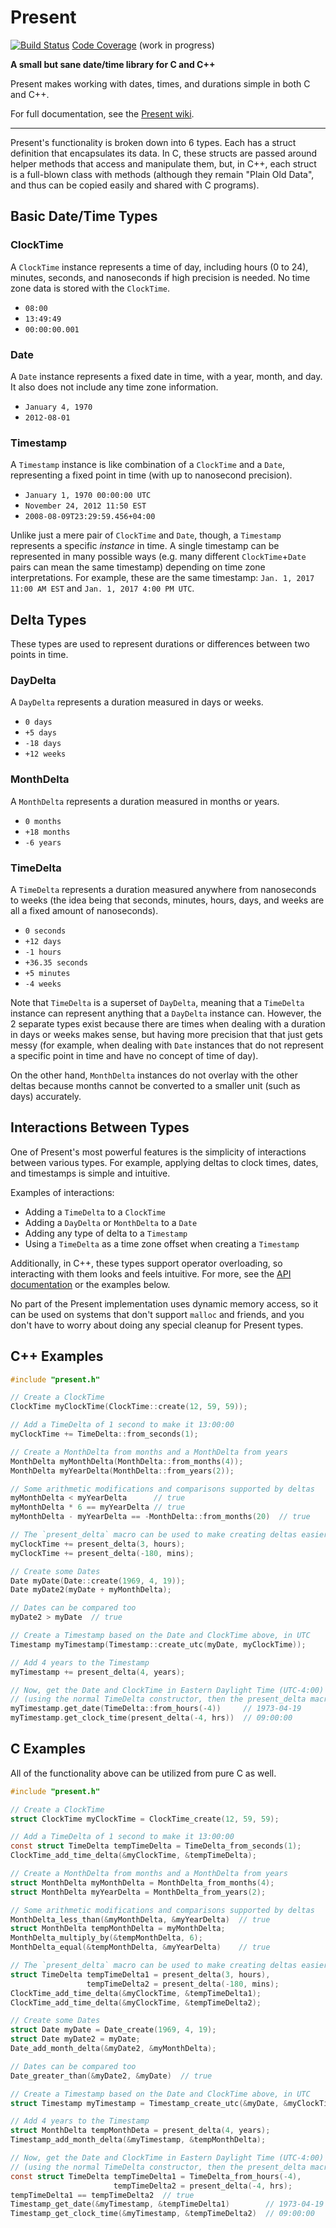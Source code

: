 # Present

[![Build Status](https://travis-ci.org/jhartz/present.svg?branch=master)](https://travis-ci.org/jhartz/present)
[Code Coverage](https://jhartz.github.io/present/coverage/src/index.html) (work in progress)

**A small but sane date/time library for C and C++**

Present makes working with dates, times, and durations simple in both C and
C++.

For full documentation, see the [Present wiki](https://github.com/jhartz/present/wiki).

---

Present's functionality is broken down into 6 types. Each has a struct
definition that encapsulates its data. In C, these structs are passed around
helper methods that access and manipulate them, but, in C++, each struct is a
full-blown class with methods (although they remain "Plain Old Data", and thus
can be copied easily and shared with C programs).

## Basic Date/Time Types

### ClockTime

A `ClockTime` instance represents a time of day, including hours (0 to 24),
minutes, seconds, and nanoseconds if high precision is needed. No time zone
data is stored with the `ClockTime`.

- `08:00`
- `13:49:49`
- `00:00:00.001`

### Date

A `Date` instance represents a fixed date in time, with a year, month, and day.
It also does not include any time zone information.

- `January 4, 1970`
- `2012-08-01`

### Timestamp

A `Timestamp` instance is like combination of a `ClockTime` and a `Date`,
representing a fixed point in time (with up to nanosecond precision).

- `January 1, 1970 00:00:00 UTC`
- `November 24, 2012 11:50 EST`
- `2008-08-09T23:29:59.456+04:00`

Unlike just a mere pair of `ClockTime` and `Date`, though, a `Timestamp`
represents a specific *instance* in time. A single timestamp can be represented
in many possible ways (e.g. many different `ClockTime`+`Date` pairs can mean the
same timestamp) depending on time zone interpretations. For example, these are
the same timestamp: `Jan. 1, 2017 11:00 AM EST` and `Jan. 1, 2017 4:00 PM UTC`.

## Delta Types

These types are used to represent durations or differences between two points
in time.

### DayDelta

A `DayDelta` represents a duration measured in days or weeks.

- `0 days`
- `+5 days`
- `-18 days`
- `+12 weeks`

### MonthDelta

A `MonthDelta` represents a duration measured in months or years.

- `0 months`
- `+18 months`
- `-6 years`

### TimeDelta

A `TimeDelta` represents a duration measured anywhere from nanoseconds to weeks
(the idea being that seconds, minutes, hours, days, and weeks are all a fixed
amount of nanoseconds).

- `0 seconds`
- `+12 days`
- `-1 hours`
- `+36.35 seconds`
- `+5 minutes`
- `-4 weeks`

Note that `TimeDelta` is a superset of `DayDelta`, meaning that a `TimeDelta`
instance can represent anything that a `DayDelta` instance can. However, the
2 separate types exist because there are times when dealing with a duration in
days or weeks makes sense, but having more precision that that just gets messy
(for example, when dealing with `Date` instances that do not represent a
specific point in time and have no concept of time of day).

On the other hand, `MonthDelta` instances do not overlay with the other deltas
because months cannot be converted to a smaller unit (such as days) accurately.

## Interactions Between Types

One of Present's most powerful features is the simplicity of interactions
between various types. For example, applying deltas to clock times, dates, and
timestamps is simple and intuitive.

Examples of interactions:

- Adding a `TimeDelta` to a `ClockTime`
- Adding a `DayDelta` or `MonthDelta` to a `Date`
- Adding any type of delta to a `Timestamp`
- Using a `TimeDelta` as a time zone offset when creating a `Timestamp`

Additionally, in C++, these types support operator overloading, so interacting
with them looks and feels intuitive. For more, see the
[API documentation](https://github.com/jhartz/present/wiki/API-Documentation)
or the examples below.

No part of the Present implementation uses dynamic memory access, so it can be
used on systems that don't support `malloc` and friends, and you don't have to
worry about doing any special cleanup for Present types.

## C++ Examples

```C++
#include "present.h"
```

```C++
// Create a ClockTime
ClockTime myClockTime(ClockTime::create(12, 59, 59));

// Add a TimeDelta of 1 second to make it 13:00:00
myClockTime += TimeDelta::from_seconds(1);
```

```C++
// Create a MonthDelta from months and a MonthDelta from years
MonthDelta myMonthDelta(MonthDelta::from_months(4));
MonthDelta myYearDelta(MonthDelta::from_years(2));

// Some arithmetic modifications and comparisons supported by deltas
myMonthDelta < myYearDelta      // true
myMonthDelta * 6 == myYearDelta // true
myMonthDelta - myYearDelta == -MonthDelta::from_months(20)  // true

// The `present_delta` macro can be used to make creating deltas easier
myClockTime += present_delta(3, hours);
myClockTime += present_delta(-180, mins);
```

```C++
// Create some Dates
Date myDate(Date::create(1969, 4, 19));
Date myDate2(myDate + myMonthDelta);

// Dates can be compared too
myDate2 > myDate  // true
```

```C++
// Create a Timestamp based on the Date and ClockTime above, in UTC
Timestamp myTimestamp(Timestamp::create_utc(myDate, myClockTime));

// Add 4 years to the Timestamp
myTimestamp += present_delta(4, years);

// Now, get the Date and ClockTime in Eastern Daylight Time (UTC-4:00)
// (using the normal TimeDelta constructor, then the present_delta macro)
myTimestamp.get_date(TimeDelta::from_hours(-4))     // 1973-04-19
myTimestamp.get_clock_time(present_delta(-4, hrs))  // 09:00:00
```

## C Examples

All of the functionality above can be utilized from pure C as well.

```C
#include "present.h"
```

```C
// Create a ClockTime
struct ClockTime myClockTime = ClockTime_create(12, 59, 59);

// Add a TimeDelta of 1 second to make it 13:00:00
const struct TimeDelta tempTimeDelta = TimeDelta_from_seconds(1);
ClockTime_add_time_delta(&myClockTime, &tempTimeDelta);
```

```C
// Create a MonthDelta from months and a MonthDelta from years
struct MonthDelta myMonthDelta = MonthDelta_from_months(4);
struct MonthDelta myYearDelta = MonthDelta_from_years(2);

// Some arithmetic modifications and comparisons supported by deltas
MonthDelta_less_than(&myMonthDelta, &myYearDelta)  // true
struct MonthDelta tempMonthDelta = myMonthDelta;
MonthDelta_multiply_by(&tempMonthDelta, 6);
MonthDelta_equal(&tempMonthDelta, &myYearDelta)    // true

// The `present_delta` macro can be used to make creating deltas easier
struct TimeDelta tempTimeDelta1 = present_delta(3, hours),
                 tempTimeDelta2 = present_delta(-180, mins);
ClockTime_add_time_delta(&myClockTime, &tempTimeDelta1);
ClockTime_add_time_delta(&myClockTime, &tempTimeDelta2);
```

```C
// Create some Dates
struct Date myDate = Date_create(1969, 4, 19);
struct Date myDate2 = myDate;
Date_add_month_delta(&myDate2, &myMonthDelta);

// Dates can be compared too
Date_greater_than(&myDate2, &myDate)  // true
```

```C
// Create a Timestamp based on the Date and ClockTime above, in UTC
struct Timestamp myTimestamp = Timestamp_create_utc(&myDate, &myClockTime);

// Add 4 years to the Timestamp
struct MonthDelta tempMonthDeta = present_delta(4, years);
Timestamp_add_month_delta(&myTimestamp, &tempMonthDelta);

// Now, get the Date and ClockTime in Eastern Daylight Time (UTC-4:00)
// (using the normal TimeDelta constructor, then the present_delta macro)
const struct TimeDelta tempTimeDelta1 = TimeDelta_from_hours(-4),
                       tempTimeDelta2 = present_delta(-4, hrs);
tempTimeDelta1 == tempTimeDelta2  // true
Timestamp_get_date(&myTimestamp, &tempTimeDelta1)        // 1973-04-19
Timestamp_get_clock_time(&myTimestamp, &tempTimeDelta2)  // 09:00:00
```

